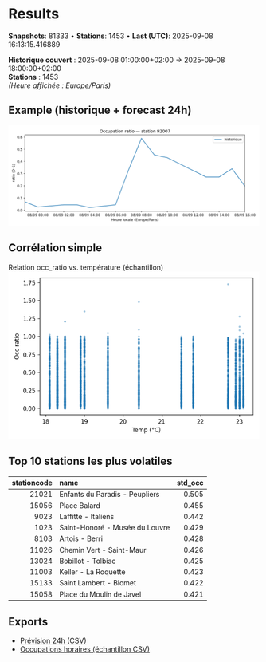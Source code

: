 # Results

**Snapshots**: 81333  •  **Stations**: 1453  •  **Last (UTC)**: 2025-09-08 16:13:15.416889

**Historique couvert** : 2025-09-08 01:00:00+02:00 → 2025-09-08 18:00:00+02:00  
**Stations** : 1453  
*(Heure affichée : Europe/Paris)*

## Example (historique + forecast 24h)
![sample](assets/sample_forecast.png)

## Corrélation simple
Relation occ_ratio vs. température (échantillon)
![occ vs temp](assets/occ_vs_temp.png)

## Top 10 stations les plus volatiles
|   stationcode | name                           |   std_occ |
|--------------:|:-------------------------------|----------:|
|         21021 | Enfants du Paradis - Peupliers |     0.505 |
|         15056 | Place Balard                   |     0.455 |
|          9023 | Laffitte - Italiens            |     0.442 |
|          1023 | Saint-Honoré - Musée du Louvre |     0.429 |
|          8103 | Artois - Berri                 |     0.428 |
|         11026 | Chemin Vert - Saint-Maur       |     0.426 |
|         13024 | Bobillot - Tolbiac             |     0.425 |
|         11003 | Keller - La Roquette           |     0.423 |
|         15133 | Saint Lambert - Blomet         |     0.422 |
|         15058 | Place du Moulin de Javel       |     0.421 |

## Exports
- [Prévision 24h (CSV)](exports/velib_forecast_24h.csv)
- [Occupations horaires (échantillon CSV)](exports/velib_hourly.csv)